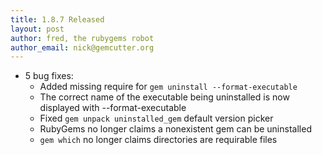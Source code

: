 ```yaml
---
title: 1.8.7 Released
layout: post
author: fred, the rubygems robot
author_email: nick@gemcutter.org
---
```


* 5 bug fixes:
  * Added missing require for `gem uninstall --format-executable`
  * The correct name of the executable being uninstalled is now displayed with
    --format-executable
  * Fixed `gem unpack uninstalled_gem` default version picker
  * RubyGems no longer claims a nonexistent gem can be uninstalled
  * `gem which` no longer claims directories are requirable files
